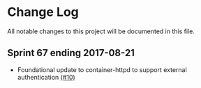 # Change Log

All notable changes to this project will be documented in this file.

## Sprint 67 ending 2017-08-21
- Foundational update to container-httpd to support external authentication [(#10)](https://github.com/ManageIQ/container-httpd/pull/10)
